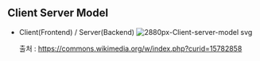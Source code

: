## Client Server Model
- Client(Frontend) / Server(Backend)
  ![2880px-Client-server-model svg](https://user-images.githubusercontent.com/46417892/143732228-1f848807-839e-4a9c-9135-3896aa5cfa2f.png)

  출처 : https://commons.wikimedia.org/w/index.php?curid=15782858
